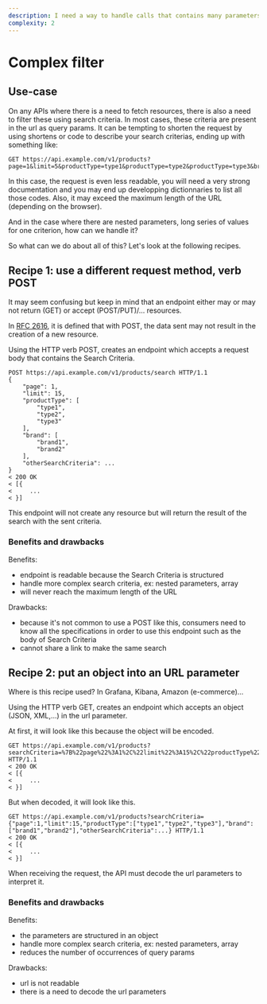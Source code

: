 ```yaml
---
description: I need a way to handle calls that contains many parameters in URL
complexity: 2
---
```


# Complex filter

## Use-case

On any APIs where there is a need to fetch resources, there is also a need to filter these using search criteria.
In most cases, these criteria are present in the url as query params.
It can be tempting to shorten the request by using shortens or code to describe your search criterias, ending up with something like:

```shell
GET https://api.example.com/v1/products?page=1&limit=5&productType=type1&productType=type2&productType=type3&brand=brand1&brand=brand2&...
```

In this case, the request is even less readable, you will need a very strong documentation and you may end up developping dictionnaries to list all those codes.
Also, it may exceed the maximum length of the URL (depending on the browser).

And in the case where there are nested parameters, long series of values for one criterion, how can we handle it?

So what can we do about all of this? Let's look at the following recipes.


## Recipe 1: use a different request method, verb POST

It may seem confusing but keep in mind that an endpoint either may or may not return (GET) or accept (POST/PUT)/... resources.

In [RFC 2616](http://www.rfcreader.com/#rfc2616_line2483), it is defined that with POST, the data sent may not result in the creation of a new resource.

Using the HTTP verb POST, creates an endpoint which accepts a request body that contains the Search Criteria.

```shell
POST https://api.example.com/v1/products/search HTTP/1.1
{
    "page": 1,
    "limit": 15,
    "productType": [
        "type1",
        "type2",
        "type3"
    ],
    "brand": [
        "brand1",
        "brand2"
    ],
    "otherSearchCriteria": ...
}
< 200 OK
< [{
<     ...
< }]
```

This endpoint will not create any resource but will return the result of the search with the sent criteria.


### Benefits and drawbacks

Benefits:
* endpoint is readable because the Search Criteria is structured
* handle more complex search criteria, ex: nested parameters, array
* will never reach the maximum length of the URL

Drawbacks:
* because it's not common to use a POST like this, consumers need to know all the specifications in order to use this endpoint such as the body of Search Criteria
* cannot share a link to make the same search


## Recipe 2: put an object into an URL parameter

Where is this recipe used? In Grafana, Kibana, Amazon (e-commerce)...

Using the HTTP verb GET, creates an endpoint which accepts an object (JSON, XML,...) in the url parameter.

At first, it will look like this because the object will be encoded.

```shell
GET https://api.example.com/v1/products?searchCriteria=%7B%22page%22%3A1%2C%22limit%22%3A15%2C%22productType%22%3A%5B%22type1%22%2C%22type2%22%2C%22type3%22%5D%2C%22brand%22%3A%5B%22brand1%22%2C%22brand2%22%5D%2C%22otherSearchCriteria%22%3A...%7D HTTP/1.1
< 200 OK
< [{
<     ...
< }]
```

But when decoded, it will look like this.

```shell
GET https://api.example.com/v1/products?searchCriteria={"page":1,"limit":15,"productType":["type1","type2","type3"],"brand":["brand1","brand2"],"otherSearchCriteria":...} HTTP/1.1
< 200 OK
< [{
<     ...
< }]
```

When receiving the request, the API must decode the url parameters to interpret it.

### Benefits and drawbacks

Benefits:
* the parameters are structured in an object
* handle more complex search criteria, ex: nested parameters, array
* reduces the number of occurrences of query params

Drawbacks:
* url is not readable
* there is a need to decode the url parameters
